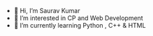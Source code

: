 - 👋 Hi, I’m Saurav Kumar
- 👀 I’m interested in CP and Web Development
- 🌱 I’m currently learning Python , C++ & HTML 

<!---
skauumraarv2003/skauumraarv2003 is a ✨ special ✨ repository because its `README.md` (this file) appears on your GitHub profile.
You can click the Preview link to take a look at your changes.
--->
